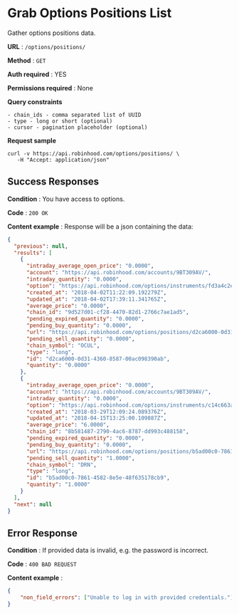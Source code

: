# Grab Options Positions List

Gather options positions data.

**URL** : `/options/positions/`

**Method** : `GET`

**Auth required** : YES

**Permissions required** : None

**Query constraints**

	- chain_ids - comma separated list of UUID
    - type - long or short (optional)
    - cursor - pagination placeholder (optional)

**Request sample**

```
curl -v https://api.robinhood.com/options/positions/ \
   -H "Accept: application/json"
```

## Success Responses

**Condition** : You have access to options.

**Code** : `200 OK`

**Content example** : Response will be a json containing the data:

```json
{
  "previous": null,
  "results": [
    {
      "intraday_average_open_price": "0.0000",
      "account": "https://api.robinhood.com/accounts/9BT309AV/",
      "intraday_quantity": "0.0000",
      "option": "https://api.robinhood.com/options/instruments/fd3a4c2e-559b-4509-a4dc-afdaa7d68625/",
      "created_at": "2018-04-02T11:22:09.192279Z",
      "updated_at": "2018-04-02T17:39:11.341765Z",
      "average_price": "0.0000",
      "chain_id": "9d527d01-cf28-4470-82d1-2766c7ae1ad5",
      "pending_expired_quantity": "0.0000",
      "pending_buy_quantity": "0.0000",
      "url": "https://api.robinhood.com/options/positions/d2ca6000-0d31-4360-8587-00ac098390ab/",
      "pending_sell_quantity": "0.0000",
      "chain_symbol": "OCUL",
      "type": "long",
      "id": "d2ca6000-0d31-4360-8587-00ac098390ab",
      "quantity": "0.0000"
    },
    {
      "intraday_average_open_price": "0.0000",
      "account": "https://api.robinhood.com/accounts/9BT309AV/",
      "intraday_quantity": "0.0000",
      "option": "https://api.robinhood.com/options/instruments/c14c663a-25d8-49c5-bfe6-09ee3681d083/",
      "created_at": "2018-03-29T12:09:24.089376Z",
      "updated_at": "2018-04-15T13:25:00.109887Z",
      "average_price": "6.0000",
      "chain_id": "8b581487-2790-4ac6-8787-dd993c488158",
      "pending_expired_quantity": "0.0000",
      "pending_buy_quantity": "0.0000",
      "url": "https://api.robinhood.com/options/positions/b5ad00c0-7861-4582-8e5e-48f635178cb9/",
      "pending_sell_quantity": "1.0000",
      "chain_symbol": "DRN",
      "type": "long",
      "id": "b5ad00c0-7861-4582-8e5e-48f635178cb9",
      "quantity": "1.0000"
    }
  ],
  "next": null
}
```

## Error Response

**Condition** : If provided data is invalid, e.g. the password is incorrect.

**Code** : `400 BAD REQUEST`

**Content example** :

```json
{
    "non_field_errors": ["Unable to log in with provided credentials."]
}
```
